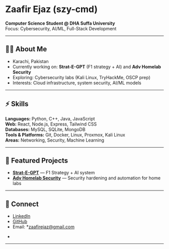 # Zaafir Ejaz (szy-cmd)

**Computer Science Student @ DHA Suffa University**  
Focus: Cybersecurity, AI/ML, Full-Stack Development  

---

## 👨‍💻 About Me
- Karachi, Pakistan  
- Currently working on: **Strat-E-GPT** (F1 strategy + AI) and **Adv Homelab Security**  
- Exploring: Cybersecurity labs (Kali Linux, TryHackMe, OSCP prep)  
- Interests: Cloud infrastructure, system security, AI/ML models  

---

## ⚡ Skills
**Languages:** Python, C++, Java, JavaScript  
**Web:** React, Node.js, Express, Tailwind CSS  
**Databases:** MySQL, SQLite, MongoDB  
**Tools & Platforms:** Git, Docker, Linux, Proxmox, Kali Linux  
**Areas:** Networking, Security, Machine Learning  

---

## 📂 Featured Projects
- [**Strat-E-GPT**](https://github.com/szy-cmd/strat-e-gpt) — F1 Strategy + AI system  
- [**Adv Homelab Security**](https://github.com/szy-cmd/adv-homelab-sec) — Security hardening and automation for home labs  

---

## 🔗 Connect
- [LinkedIn](https://www.linkedin.com/in/zaafir-ejaz-571678381/)  
- [GitHub](https://github.com/szy-cmd)  
- Email: *zaafirejaz@gmail.com
*  

---
